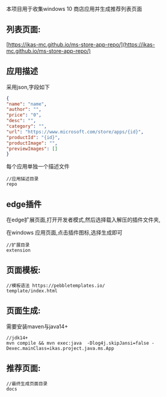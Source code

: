 本项目用于收集windows 10 商店应用并生成推荐列表页面

## 列表页面:

[https://ikas-mc.github.io/ms-store-app-repo/](https://ikas-mc.github.io/ms-store-app-repo/)

## 应用描述

采用json,字段如下
```json
{
"name": "name",
"author": "",
"price": "0",
"desc": "",
"category": "",
"url": "https://www.microsoft.com/store/apps/{id}",
"productId": "{id}",
"productImage": "",
"previewImages": []
}
```
每个应用单独一个描述文件
```
//应用描述目录
repo
```

## edge插件

在edge扩展页面,打开开发者模式,然后选择载入解压的插件文件夹,

在windows 应用页面,点击插件图标,选择生成即可
```
//扩展目录
extension
```


## 页面模板:

```
//模板语法 https://pebbletemplates.io/
template/index.html
```


## 页面生成:

需要安装maven与java14+

```shell
//jdk14+
mvn compile && mvn exec:java  -Dlog4j.skipJansi=false -Dexec.mainClass=ikas.project.java.ms.App 
```
## 推荐页面:
```
//最终生成页面目录
docs
```
